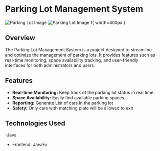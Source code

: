 # Parking Lot Management System

![Parking Lot Image](link_to_image.png)
![Parking Lot Image 1](https://github.com/isaacjayden24/parkingLot_system/assets/113999137/a2cc5175-4dcd-43a4-a0a0-6850ea78e4af){ width=400px }

## Overview

The Parking Lot Management System is a project designed to streamline and optimize the management of parking lots.
It provides features such as real-time monitoring, space availability tracking, and user-friendly interfaces for both administrators and users.

## Features

- **Real-time Monitoring:** Keep track of the parking lot status in real time.
- **Space Availability:** Easily find available parking spaces.
- **Reporting:** Generate List of cars in the parking lot
- **Safety:** Only cars with matching plate will be allowed to exit

## Technologies Used
-Java
- Frontend: JavaFx

